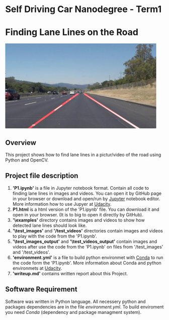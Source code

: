 # **Self Driving Car Nanodegree - Term1**
# Finding Lane Lines on the Road

<img src="examples/laneLines_thirdPass.jpg" width="480" alt="Combined Image" />

Overview
---
This project shows how to find lane lines in a pictur/video of the road using Python and OpenCV.

Project file description
---
1. **'P1.ipynb'** is a file in Jupyter notebook format. Contain all code to finding lane lines in images and videos. You can open it by GitHub page in your browser or download and open/run by [Jupyter](http://jupyter.org/) notebook editor. More information how to use  Jupyer at [Udacity](https://classroom.udacity.com/courses/ud1111). 
2. **P1.html** is a html version of the 'P1.ipynb' file. You can download it and open in your browser. (It is to big to open it directly by GitHub).
3. **'\examples'** directory contains images and videos to show how detected lane lines should look like.
4. **'\test_images'** and **'/test_videos'** directories contain images and videos to play with the code from the 'P1.ipynb'. 
5.  **'\test_images_output'** and **'\test_videos_output'** contain images and videos after use the code from the 'P1.ipynb' on files from '/test_images' and '/test_videos'.
6. **'environment.yml'** is a file to build python environmet with [Conda](https://conda.io/docs/) to run the code form the 'P1.ipynb'. More information about Conda and python environmets at [Udacity](https://classroom.udacity.com/courses/ud1111).
7. **'writeup.md'** contains written report about this Project.

Software Requirement
---
Software was written in Python language. All necessery python and packages dependencies are in the file _environment.yml_. To build enviroment you need _Conda_ (dependency and package managment system). 